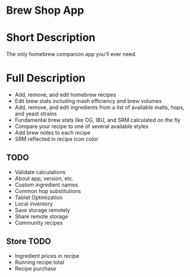 Brew Shop App
=============

Short Description
=================
The only homebrew companion app you'll ever need.

Full Description
================
- Add, remove, and edit homebrew recipes
- Edit brew stats including mash efficiency and brew volumes
- Add, remove, and edit ingredients from a list of available malts, hops, and yeast strains
- Fundamental brew stats like OG, IBU, and SRM calculated on the fly
- Compare your recipe to one of several available styles
- Add brew notes to each recipe
- SRM reflected in recipe icon color

TODO
----
* Validate calculations
* About app, version, etc.
* Custom ingredient names
* Common hop substitutions
* Tablet Optimization
* Local inventory
* Save storage remotely
* Share remote storage
* Community recipes

Store TODO
----------
* Ingredient prices in recipe
* Running recipe total
* Recipe purchase

